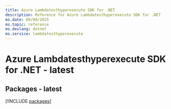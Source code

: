 ```yaml
---
title: Azure Lambdatesthyperexecute SDK for .NET
description: Reference for Azure Lambdatesthyperexecute SDK for .NET
ms.date: 09/09/2025
ms.topic: reference
ms.devlang: dotnet
ms.service: lambdatesthyperexecute
---
```

# Azure Lambdatesthyperexecute SDK for .NET - latest
## Packages - latest
[!INCLUDE [packages](lambdatesthyperexecute-index.md)]